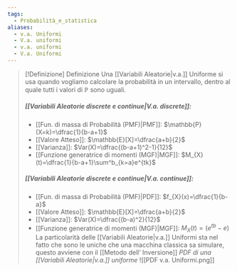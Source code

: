 ```yaml
---
tags:
  - Probabilità_e_statistica
aliases:
  - v.a. Uniformi
  - V.a. uniformi
  - v.a. uniformi
  - V.a. Uniformi
---
```

 
>[!Definizione]  Definizione
>Una [[Variabili Aleatorie|v.a.]] Uniforme si usa quando vogliamo calcolare la probabilità in un intervallo, dentro al quale tutti i valori di $\mathbb{P}$ sono uguali.
>##### [[Variabili Aleatorie discrete e continue|V.a. discrete]]:
>- [[Fun. di massa di Probabilità (PMF)|PMF]]: $\mathbb{P}(X=k)=\dfrac{1}{b-a+1}$
>- [[Valore Atteso]]: $\mathbb{E}[X]=\dfrac{a+b}{2}$
>- [[Varianza]]: $Var(X)=\dfrac{(b-a+1)^2-1}{12}$
>- [[Funzione generatrice di momenti (MGF)|MGF]]: $M_{X}(t)=\dfrac{1}{b-a+1}\sum^b_{k=a}e^{tk}$
>##### [[Variabili Aleatorie discrete e continue|V.a. continue]]:
>- [[Fun. di massa di Probabilità (PMF)|PDF]]: $f_{X}(x)=\dfrac{1}{b-a}$
>- [[Valore Atteso]]: $\mathbb{E}[X]=\dfrac{a+b}{2}$
>- [[Varianza]]: $Var(X)=\dfrac{(b-a)^2}{12}$
>- [[Funzione generatrice di momenti (MGF)|MGF]]: $M_{X}(t)=(e^{tb}-e^{})$
>La particolarità delle [[Variabili Aleatorie|v.a.]] Uniformi sta nel fatto che sono le uniche che una macchina classica sa simulare, questo avviene con il [[Metodo dell’ Inversione]]
*PDF di una [[Variabili Aleatorie|v.a.]] uniforme*
![[PDF v.a. Uniformi.png]]
